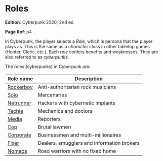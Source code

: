 # Roles

**Edition**: Cyberpunk 2020, 2nd ed.

**Page Ref**: p4

In Cyberpunk, the player selects a *Role*, which is persona that the player plays as. This is the same as a *character class* in other tabletop games (Hunter, Cleric, etc.). Each *role* confers benefits and weaknesses. They are also referred to as *cyberpunks*.

The roles (cyberpunks) in Cyberpunk are:

| **Role name**                  | Description                                |
| ------------------------------ | ------------------------------------------ |
| [Rockerboy](Role-Rockerboy.md) | Anti-authoritarian rock musicians          |
| [Solo](Role-Solo.md)           | Mercenaries                                |
| [Netrunner](Role-Netrunner.md) | Hackers with cybernetic implants           |
| [Techie](Role-Techie.md)       | Mechanics and doctors                      |
| [Media](Role-Media.md)         | Reporters                                  |
| [Cop](Role-Cop.md)             | Brutal lawmen                              |
| [Corporate](Role-Corporate.md) | Businessmen and multi-millionaires         |
| [Fixer](Role-Fixer.md)         | Dealers, smugglers and information brokers |
| [Nomads](Role-Nomad.md)        | Road warriors with no fixed home           |

